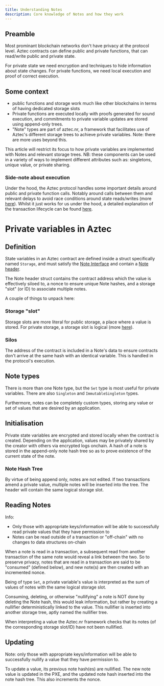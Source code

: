 ```yaml
---
title: Understanding Notes
description: Core knowledge of Notes and how they work
---
```


## Preamble
Most prominant blockchain networks don't have privacy at the protocol level. Aztec contracts can define public and private functions, that can read/write public and private state.

For private state we need encryption and techniques to hide information about state changes. For private functions, we need local execution and proof of correct execution.

## Some context
- public functions and storage work much like other blockchains in terms of having dedicated storage slots
- Private functions are executed locally with proofs generated for sound execution, and commitments to private variable updates are stored using append-only trees.
- "Note" types are part of aztec.nr, a framework that facilitates use of Aztec's different storage trees to achieve private variables. Note: there are more uses beyond this.

This article will restrict its focus to how private variables are implemented with Notes and relevant storage trees. NB: these components can be used in a variety of ways to implement different attributes such as: singletons, unique value, or private sharing.

### Side-note about execution
Under the hood, the Aztec protocol handles some important details around public and private function calls. Notably around calls between them and relevant delays to avoid race conditions around state reads/writes (more [here](https://docs.aztec.network/learn/concepts/pxe/acir_simulator#simulating-functions)).
Whilst it just works for us under the hood, a detailed explanation of the transaction lifecycle can be found [here](https://docs.aztec.network/learn/concepts/transactions#simple-example-of-the-private-transaction-lifecycle).

# Private variables in Aztec
## Definition
State variables in an Aztec contract are defined inside a struct specifically named `Storage`, and must satisfy the [Note Interface](https://github.com/AztecProtocol/aztec-packages/blob/master/noir-projects/aztec-nr/aztec/src/note/note_interface.nr) and contain a [Note header](https://github.com/AztecProtocol/aztec-packages/blob/master/noir-projects/aztec-nr/aztec/src/note/note_header.nr).

The Note header struct contains the contract address which the value is effectively siloed to, a nonce to ensure unique Note hashes, and a storage "slot" (or ID) to associate multiple notes.

A couple of things to unpack here:

### Storage "slot"
Storage slots are more literal for public storage, a place where a value is stored. For private storage, a storage slot is logical (more [here](https://docs.aztec.network/learn/concepts/storage/storage_slots#private-state-slots---slots-arent-real)).

### Silos
The address of the contract is included in a Note's data to ensure contracts don't arrive at the same hash with an identical variable. This is handled in the protocol's execution.

## Note types
There is more than one Note type, but the `Set` type is most useful for private variables. There are also `Singleton` and `ImmutableSingleton` types.

Furthermore, notes can be completely custom types, storing any value or set of values that are desired by an application.

## Initialisation
Private state variables are encrypted and stored locally when the contract is created. Depending on the application, values may be privately shared by the creator with others via encrypted logs onchain.
A hash of a note is stored in the append-only note hash tree so as to prove existence of the current state of the note.

### Note Hash Tree
By virtue of being append only, notes are not edited. If two transactions amend a private value, multiple notes will be inserted into the tree. The header will contain the same logical storage slot.

## Reading Notes
Info:
- Only those with appropriate keys/information will be able to successfully read private values that they have permission to
- Notes can be read outside of a transaction or "off-chain" with no changes to data structures on-chain

When a note is read in a transaction, a subsequent read from another transaction of the same note would reveal a link between the two. So to preserve privacy, notes that are read in a transaction are said to be "consumed" (defined below), and new note(s) are then created with an incremented nonce.

Being of type `Set`, a private variable's value is interpreted as the sum of values of notes with the same logical storage slot.

Consuming, deleting, or otherwise "nullifying" a note is NOT done by deleting the Note hash, this would leak information, but rather by creating a nullifier deterministically linked to the value. This nullifier is inserted into another storage tree, aptly named the nullifier tree.

When interpreting a value the Aztec.nr framework checks that its notes (of the corresponding storage slot/ID) have not been nullified.

## Updating
Note: only those with appropriate keys/information will be able to successfully nullify a value that they have permission to.

To update a value, its previous note hash(es) are nullified. The new note value is updated in the PXE, and the updated note hash inserted into the note hash tree. This also increments the nonce.
